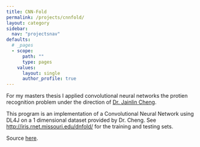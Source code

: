 ```yaml
---
title: CNN-Fold
permalink: /projects/cnnfold/
layout: category
sidebar:
  nav: "projectsnav"
defaults:
  # _pages
  - scope:
      path: ""
      type: pages
    values:
      layout: single
      author_profile: true
---
```


For my masters thesis I applied convolutional neural networks the protien recognition problem under the direction of [Dr. Jainlin Cheng](http://calla.rnet.missouri.edu/cheng/).

This program is an implementation of a Convolutional Neural Network using DL4J on a 1 dimensional dataset provided by Dr. Cheng. See http://iris.rnet.missouri.edu/dnfold/ for the training and testing sets.

Source [here](https://bitbucket.org/tjb1991/cnn-fold/src/master/).
